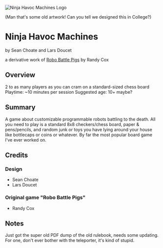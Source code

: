 ![Ninja Havoc Machines Logo](/ninja_havoc_machines/images/logo.png)

(Man that's some old artwork! Can you tell we designed this in College?)

# Ninja Havoc Machines

by Sean Choate and Lars Doucet

a derivative work of [Robo Battle Pigs](http://cox-tv.com/games/mygames/robobattlepigs.html) by Randy Cox

## Overview

2 to as many players as you can cram on a standard-sized chess board
Playtime: ~10 minutes per session
Suggested age: 10+ maybe?

## Summary
A game about customizable programmable robots battling to the death. All you need to play is a standard 8x8 checkers/chess board, paper & pens/pencils, and random
junk or toys you have lying around your house like bottlecaps or coins or whatever. By far the most popular board game I've ever worked on.

## Credits

### Design
- Sean Choate
- Lars Doucet

### Original game "Robo Battle Pigs"
- Randy Cox

## Notes

Just got the super old PDF dump of the old rulebook, needs some updating. For one, don't ever bother with the teleporter, it's kind of stupid.
